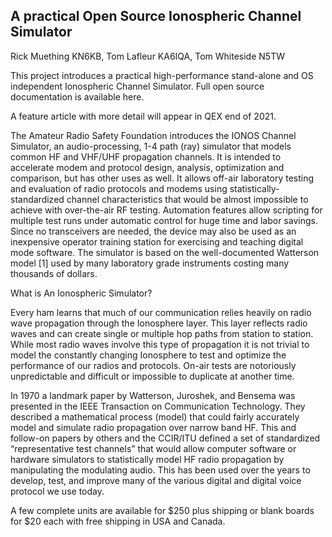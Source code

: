 <h2> A practical Open Source Ionospheric Channel Simulator</h2>

Rick Muething KN6KB, Tom Lafleur KA6IQA, Tom Whiteside N5TW

This project introduces a practical high-performance stand-alone and OS independent Ionospheric Channel
Simulator. Full open source documentation is available here.

A feature article with more detail will appear in QEX end of 2021.

The Amateur Radio Safety Foundation introduces the IONOS Channel Simulator, an audio-processing, 1-4 path (ray) simulator that models common HF and VHF/UHF propagation channels. It is intended to accelerate modem and protocol design, analysis, optimization and comparison, but has other uses as well. It allows off-air laboratory testing and evaluation of radio protocols and modems using statistically-standardized channel characteristics that would be almost impossible to achieve with over-the-air RF testing. Automation features allow scripting for multiple test runs under automatic control for huge time and labor savings. Since no transceivers are needed, the device may also be used as an inexpensive operator training station for exercising and teaching digital mode software. The simulator is based on the well-documented Watterson model [1] used by many laboratory grade instruments costing many thousands of dollars.

What is An Ionospheric Simulator?

Every ham learns that much of our communication relies heavily on radio wave propagation through the Ionosphere
layer. This layer reflects radio waves and can create single or multiple hop paths from station to station. While most
radio waves involve this type of propagation it is not trivial to model the constantly changing Ionosphere to test and
optimize the performance of our radios and protocols. On-air tests are notoriously unpredictable and difficult or
impossible to duplicate at another time.

In 1970 a landmark paper by Watterson, Juroshek, and Bensema was presented in the IEEE Transaction on
Communication Technology. They described a mathematical process (model) that could fairly accurately model and
simulate radio propagation over narrow band HF. This and follow-on papers by others and the CCIR/ITU defined a
set of standardized “representative test channels” that would allow computer software or hardware simulators to
statistically model HF radio propagation by manipulating the modulating audio. This has been used over the years to
develop, test, and improve many of the various digital and digital voice protocol we use today.

A few complete units are available for $250 plus shipping or blank boards for $20 each with free shipping in USA and Canada.


